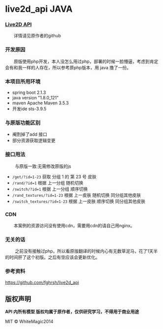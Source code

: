 

# live2d_api JAVA


### [Live2D API][1]
&emsp;&emsp;详情请见原作者的github

### 开发原因
&emsp;&emsp;原版使用php开发，本人没怎么用过php，部署的时候一脸懵逼，考虑到肯定会有和我一样的人存在，所以参考原php版本，用 java 撸了一份。

### 本项目所用环境
- spring boot 2.1.3
- java version "1.8.0_121"
- maven  Apache Maven 3.5.3
- 开发ide sts-3.9.5

### 与原版功能区别
- 阉割掉了add 接口
- 部分资源获取逻辑变更

### 接口用法
&emsp;&emsp; 与原版一致:无需修改原版的js
- `/get/?id=1-23` 获取 分组 1 的 第 23 号 皮肤
- `/rand/?id=1` 根据 上一分组 随机切换
- `/switch/?id=1` 根据 上一分组 顺序切换
- `/rand_textures/?id=1-23` 根据 上一皮肤 随机切换 同分组其他皮肤
- `/switch_textures/?id=1-23` 根据 上一皮肤 顺序切换 同分组其他皮肤

### CDN
&emsp;&emsp;本案例的资源访问没有使用cdn，需要用cdn的请自己用nginx。


### 无关的话
&emsp;&emsp; 之前没有接触过php，所以看原版翻译的时候内心有无数草泥马，花了1天半的时间肝了这个初版。之后有空应该会更新优化。


### 参考资料
https://github.com/fghrsh/live2d_api

[1]: https://github.com/fghrsh/live2d_api


## 版权声明

**API 内所有模型 版权均属于原作者，仅供研究学习，不得用于商业用途**

MIT © WhiteMagic2014
